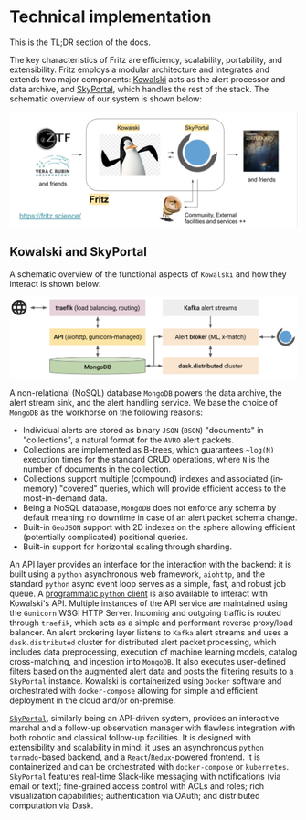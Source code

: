 # Technical implementation

This is the TL;DR section of the docs.

The key characteristics of Fritz are efficiency, scalability, portability, and extensibility.
Fritz employs a modular architecture and
integrates and extends two major components: [Kowalski](https://github.com/dmitryduev/kowalski)
acts as the alert processor and data archive, and [SkyPortal](https://github.com/skyportal/skyportal),
which handles the rest of the stack.
The schematic overview of our system is shown below:

![img/fritz.png](img/fritz.jpg)

## Kowalski and SkyPortal

A schematic overview of the functional aspects of `Kowalski` and how they interact is shown below:

![img/kowalski.png](img/kowalski.jpg)

A non-relational (NoSQL) database `MongoDB` powers the data archive, the alert stream sink,
and the alert handling service. We base the choice of `MongoDB` as the workhorse on the following reasons:


- Individual alerts are stored as binary `JSON` (`BSON`) "documents" in "collections",
  a natural format for the `AVRO` alert packets.
- Collections are implemented as B-trees, which guarantees `~log(N)` execution times for the standard
  CRUD operations, where `N` is the number of documents in the collection.
- Collections support multiple (compound) indexes and associated (in-memory) "covered" queries,
  which will provide efficient access to the most-in-demand data.
- Being a NoSQL database, `MongoDB` does not enforce any schema by default
  meaning no downtime in case of an alert packet schema change.
- Built-in `GeoJSON` support with 2D indexes on the sphere allowing efficient (potentially complicated) positional queries.
- Built-in support for horizontal scaling through sharding.

An API layer provides an interface for the interaction with the backend:
it is built using a `python` asynchronous web framework, `aiohttp`, and the standard `python` async event loop
serves as a simple, fast, and robust job queue.
A [programmatic `python` client](https://github.com/dmitryduev/penquins) is also available
to interact with Kowalski's API.
Multiple instances of the API service are maintained using the `Gunicorn` WSGI HTTP Server.
Incoming and outgoing traffic is routed through `traefik`,
which acts as a simple and performant reverse proxy/load balancer.
An alert brokering layer listens to `Kafka` alert streams and uses a `dask.distributed` cluster for
distributed alert packet processing, which includes data preprocessing, execution of machine learning models,
catalog cross-matching, and ingestion into `MongoDB`.
It also executes user-defined filters based on the augmented alert data and posts the filtering results
to a `SkyPortal` instance. Kowalski is containerized using `Docker` software and orchestrated with `docker-compose`
allowing for simple and efficient deployment in the cloud and/or on-premise.

[`SkyPortal`](https://skyportal.io), similarly being an API-driven system, provides an interactive marshal
and a follow-up observation manager with flawless integration with both robotic and classical follow-up facilities.
It is designed with extensibility and scalability in mind: it uses an asynchronous `python` `tornado`-based backend,
and a `React`/`Redux`-powered frontend. It is containerized and can be orchestrated with `docker-compose` or `kubernetes`.
`SkyPortal` features real-time Slack-like messaging with notifications (via email or text);
fine-grained access control with ACLs and roles; rich visualization capabilities;
authentication via OAuth; and distributed computation via Dask.
